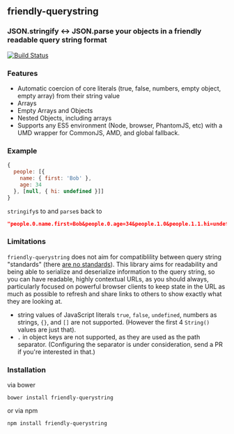 ## friendly-querystring

### JSON.stringify <-> JSON.parse your objects in a friendly readable query string format

[![Build Status](https://secure.travis-ci.org/nathanboktae/friendly-querystring.png)](http://travis-ci.org/nathanboktae/friendly-querystring)

### Features

- Automatic coercion of core literals (true, false, numbers, empty object, empty array) from their string value
- Arrays
- Empty Arrays and Objects
- Nested Objects, including arrays
- Supports any ES5 environment (Node, browser, PhantomJS, etc) with a UMD wrapper for CommonJS, AMD, and global fallback.

### Example

```javascript
{
  people: [{
    name: { first: 'Bob' },
    age: 34
  }, [null, { hi: undefined }]]
}
```

`stringify`s to and `parse`s back to

```json
"people.0.name.first=Bob&people.0.age=34&people.1.0&people.1.1.hi=undefined"
```

### Limitations

`friendly-querystring` does not aim for compatiblility between query string "standards" (there [are no standards](http://unixpapa.com/js/querystring.html)). This library aims for readability and being able to serialize and deserialize information to the query string, so you can have readable, highly contextual URLs, as you should always, particularly focused on powerful browser clients to keep state in the URL as much as possible to refresh and share links to others to show exactly what they are looking at.

- string values of JavaScript literals `true`, `false`, `undefined`, numbers as strings, `{}`, and `[]` are not supported. (However the first 4 `String()` values are just that).
- `.` in object keys are not supported, as they are used as the path separator. (Configuring the separator is under consideration, send a PR if you're interested in that.)

### Installation

via bower

```
bower install friendly-querystring
```

or via npm

```
npm install friendly-querystring
```